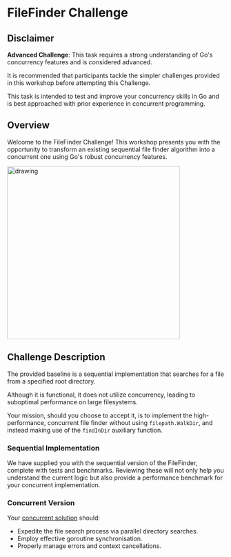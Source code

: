 # FileFinder Challenge

## Disclaimer

**Advanced Challenge**: This task requires a strong understanding of Go's concurrency features and is considered
advanced.

It is recommended that participants tackle the simpler challenges provided in this workshop before attempting
this Challenge.

This task is intended to test and improve your concurrency skills in Go and is best approached
with prior experience in concurrent programming.

## Overview

Welcome to the FileFinder Challenge! This workshop presents you with the opportunity to transform an existing sequential
file finder algorithm into a concurrent one using Go's robust concurrency features.


<img src="../../../../../docs/images/gopher_find.png" alt="drawing" height="400"/>

## Challenge Description

The provided baseline is a sequential implementation that searches for a file from a specified root directory.

Although it is functional, it does not utilize concurrency, leading to suboptimal performance on large filesystems.

Your mission, should you choose to accept it, is to implement the high-performance, concurrent file finder
without using `filepath.WalkDir`, and instead making use of the `findInDir` auxiliary function.

### Sequential Implementation

We have supplied you with the sequential version of the FileFinder, complete with tests and benchmarks. Reviewing these
will not only help you understand the current logic but also provide a performance benchmark for your concurrent
implementation.

### Concurrent Version

Your [concurrent solution](concurrent.go) should:

- Expedite the file search process via parallel directory searches.
- Employ effective goroutine synchronisation.
- Properly manage errors and context cancellations.
